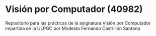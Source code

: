 # Visión por Computador (40982)
Repositorio para las prácticas de la asignatura Visión por Computador impartida en la ULPGC por Modesto Fernando Castrillón Santana
